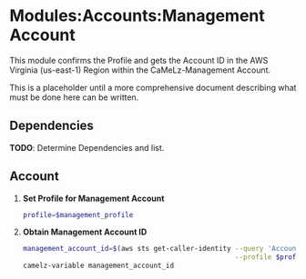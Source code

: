 # Modules:Accounts:Management Account

This module confirms the Profile and gets the Account ID in the AWS Virginia (us-east-1) Region within the
CaMeLz-Management Account.

This is a placeholder until a more comprehensive document describing what must be done here can be written.

## Dependencies

**TODO**: Determine Dependencies and list.

## Account

1. **Set Profile for Management Account**

    ```bash
    profile=$management_profile
    ```

1.  **Obtain Management Account ID**

    ```bash
    management_account_id=$(aws sts get-caller-identity --query 'Account' \
                                                        --profile $profile --region us-east-1 --output text)
    camelz-variable management_account_id
    ```
